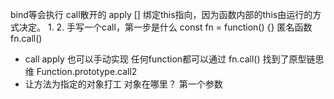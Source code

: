 bind等会执行 call散开的 apply []
绑定this指向，因为函数内部的this由运行的方式决定。
1. 
2. 手写一个call，第一步是什么
    const fn = function() {}  匿名函数
    fn.call()

- call apply 也可以手动实现
    任何function都可以通过 fn.call()
    找到了原型链思维 Function.prototype.call2
- 让方法为指定的对象打工
    对象在哪里？ 第一个参数